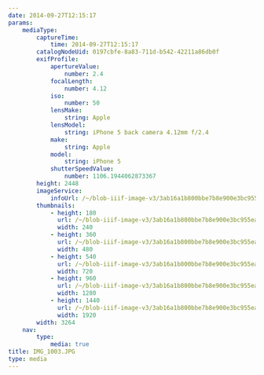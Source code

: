```yaml
---
date: 2014-09-27T12:15:17
params:
    mediaType:
        captureTime:
            time: 2014-09-27T12:15:17
        catalogNodeUid: 0197cbfe-8a83-711d-b542-42211a86db0f
        exifProfile:
            apertureValue:
                number: 2.4
            focalLength:
                number: 4.12
            iso:
                number: 50
            lensMake:
                string: Apple
            lensModel:
                string: iPhone 5 back camera 4.12mm f/2.4
            make:
                string: Apple
            model:
                string: iPhone 5
            shutterSpeedValue:
                number: 1106.1944062873367
        height: 2448
        imageService:
            infoUrl: /~/blob-iiif-image-v3/3ab16a1b800bbe7b8e900e3bc955ea0019d93308a473a897bf4d5eac509868d5/info.json
        thumbnails:
            - height: 180
              url: /~/blob-iiif-image-v3/3ab16a1b800bbe7b8e900e3bc955ea0019d93308a473a897bf4d5eac509868d5/full/240%2C180/0/default.jpg
              width: 240
            - height: 360
              url: /~/blob-iiif-image-v3/3ab16a1b800bbe7b8e900e3bc955ea0019d93308a473a897bf4d5eac509868d5/full/480%2C360/0/default.jpg
              width: 480
            - height: 540
              url: /~/blob-iiif-image-v3/3ab16a1b800bbe7b8e900e3bc955ea0019d93308a473a897bf4d5eac509868d5/full/720%2C540/0/default.jpg
              width: 720
            - height: 960
              url: /~/blob-iiif-image-v3/3ab16a1b800bbe7b8e900e3bc955ea0019d93308a473a897bf4d5eac509868d5/full/1280%2C960/0/default.jpg
              width: 1280
            - height: 1440
              url: /~/blob-iiif-image-v3/3ab16a1b800bbe7b8e900e3bc955ea0019d93308a473a897bf4d5eac509868d5/full/1920%2C1440/0/default.jpg
              width: 1920
        width: 3264
    nav:
        type:
            media: true
title: IMG_1003.JPG
type: media
---
```

